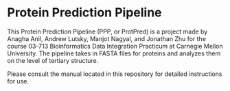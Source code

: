 # Protein Prediction Pipeline
This Protein Prediction Pipeline (PPP, or ProtPred) is a project made by Anagha Anil, Andrew Lutsky, Manjot Nagyal, and Jonathan Zhu for the course 03-713 Bioinformatics Data Integration Practicum at Carnegie Mellon University. The pipeline takes in FASTA files for proteins and analyzes them on the level of tertiary structure. 

Please consult the manual located in this repository for detailed instructions for use.
